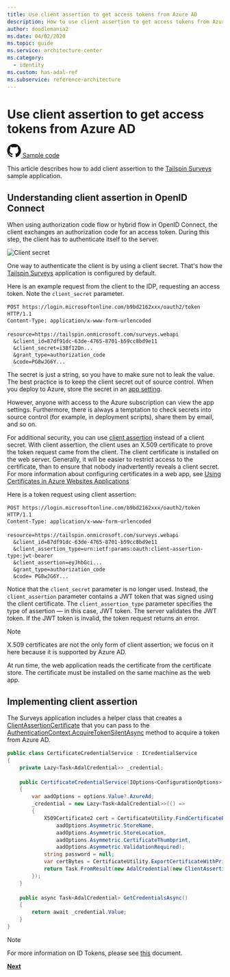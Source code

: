 ```yaml
---
title: Use client assertion to get access tokens from Azure AD
description: How to use client assertion to get access tokens from Azure AD.
author: doodlemania2
ms.date: 04/02/2020
ms.topic: guide
ms.service: architecture-center
ms.category:
  - identity
ms.custom: has-adal-ref
ms.subservice: reference-architecture
---
```


# Use client assertion to get access tokens from Azure AD

[![GitHub](../_images/github.png) Sample code][sample application]

This article describes how to add client assertion to the [Tailspin Surveys][Surveys] sample application.

## Understanding client assertion in OpenID Connect

When using authorization code flow or hybrid flow in OpenID Connect, the client exchanges an authorization code for an access token. During this step, the client has to authenticate itself to the server.

![Client secret](./images/client-secret.png)

One way to authenticate the client is by using a client secret. That's how the [Tailspin Surveys][Surveys] application is configured by default.

Here is an example request from the client to the IDP, requesting an access token. Note the `client_secret` parameter.

```http
POST https://login.microsoftonline.com/b9bd2162xxx/oauth2/token HTTP/1.1
Content-Type: application/x-www-form-urlencoded

resource=https://tailspin.onmicrosoft.com/surveys.webapi
  &client_id=87df91dc-63de-4765-8701-b59cc8bd9e11
  &client_secret=i3Bf12Dn...
  &grant_type=authorization_code
  &code=PG8wJG6Y...
```

The secret is just a string, so you have to make sure not to leak the value. The best practice is to keep the client secret out of source control. When you deploy to Azure, store the secret in an [app setting][configure-web-app].

However, anyone with access to the Azure subscription can view the app settings. Furthermore, there is always a temptation to check secrets into source control (for example, in deployment scripts), share them by email, and so on.

For additional security, you can use [client assertion] instead of a client secret. With client assertion, the client uses an X.509 certificate to prove the token request came from the client. The client certificate is installed on the web server. Generally, it will be easier to restrict access to the certificate, than to ensure that nobody inadvertently reveals a client secret. For more information about configuring certificates in a web app, see [Using Certificates in Azure Websites Applications][using-certs-in-websites]

Here is a token request using client assertion:

```http
POST https://login.microsoftonline.com/b9bd2162xxx/oauth2/token HTTP/1.1
Content-Type: application/x-www-form-urlencoded

resource=https://tailspin.onmicrosoft.com/surveys.webapi
  &client_id=87df91dc-63de-4765-8701-b59cc8bd9e11
  &client_assertion_type=urn:ietf:params:oauth:client-assertion-type:jwt-bearer
  &client_assertion=eyJhbGci...
  &grant_type=authorization_code
  &code= PG8wJG6Y...
```

Notice that the `client_secret` parameter is no longer used. Instead, the `client_assertion` parameter contains a JWT token that was signed using the client certificate. The `client_assertion_type` parameter specifies the type of assertion &mdash; in this case, JWT token. The server validates the JWT token. If the JWT token is invalid, the token request returns an error.

> [!NOTE]
> X.509 certificates are not the only form of client assertion; we focus on it here because it is supported by Azure AD.

At run time, the web application reads the certificate from the certificate store. The certificate must be installed on the same machine as the web app.

## Implementing client assertion

The Surveys application includes a helper class that creates a [ClientAssertionCertificate](https://docs.microsoft.com/dotnet/api/microsoft.identitymodel.clients.activedirectory.clientassertioncertificate) that you can pass to the [AuthenticationContext.AcquireTokenSilentAsync](https://docs.microsoft.com/dotnet/api/microsoft.identitymodel.clients.activedirectory.authenticationcontext.acquiretokensilentasync) method to acquire a token from Azure AD.

```csharp
public class CertificateCredentialService : ICredentialService
{
    private Lazy<Task<AdalCredential>> _credential;

    public CertificateCredentialService(IOptions<ConfigurationOptions> options)
    {
        var aadOptions = options.Value?.AzureAd;
        _credential = new Lazy<Task<AdalCredential>>(() =>
        {
            X509Certificate2 cert = CertificateUtility.FindCertificateByThumbprint(
                aadOptions.Asymmetric.StoreName,
                aadOptions.Asymmetric.StoreLocation,
                aadOptions.Asymmetric.CertificateThumbprint,
                aadOptions.Asymmetric.ValidationRequired);
            string password = null;
            var certBytes = CertificateUtility.ExportCertificateWithPrivateKey(cert, out password);
            return Task.FromResult(new AdalCredential(new ClientAssertionCertificate(aadOptions.ClientId, new X509Certificate2(certBytes, password))));
        });
    }

    public async Task<AdalCredential> GetCredentialsAsync()
    {
        return await _credential.Value;
    }
}
```
> [!NOTE]
> For more information on ID Tokens, please see [this](https://docs.microsoft.com/azure/active-directory/develop/id-tokens) document. 

[**Next**](./adfs.md)

<!-- links -->

[configure-web-app]: https://docs.microsoft.com/azure/app-service-web/web-sites-configure
[client assertion]: https://tools.ietf.org/html/rfc7521
[sample application]: https://github.com/mspnp/multitenant-saas-guidance
[Surveys]: ./tailspin.md
[using-certs-in-websites]: https://azure.microsoft.com/blog/using-certificates-in-azure-websites-applications
